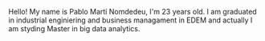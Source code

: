Hello! My name is Pablo Martí Nomdedeu, I'm 23 years old. I am graduated in industrial enginiering and business managament in EDEM and actually I am styding Master in big data analytics.
